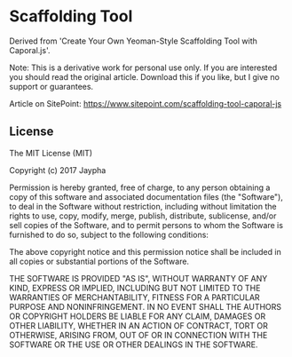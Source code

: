 # Scaffolding Tool

Derived from 'Create Your Own Yeoman-Style Scaffolding Tool with Caporal.js'.

Note: This is a derivative work for personal use only. If you are interested
you should read the original article. Download this if you like, but I give
no support or guarantees.

Article on SitePoint: https://www.sitepoint.com/scaffolding-tool-caporal-js

## License

The MIT License (MIT)

Copyright (c) 2017 Jaypha

Permission is hereby granted, free of charge, to any person obtaining a copy of this software and associated documentation files (the "Software"), to deal in the Software without restriction, including without limitation the rights to use, copy, modify, merge, publish, distribute, sublicense, and/or sell copies of the Software, and to permit persons to whom the Software is furnished to do so, subject to the following conditions:

The above copyright notice and this permission notice shall be included in all copies or substantial portions of the Software.

THE SOFTWARE IS PROVIDED "AS IS", WITHOUT WARRANTY OF ANY KIND, EXPRESS OR IMPLIED, INCLUDING BUT NOT LIMITED TO THE WARRANTIES OF MERCHANTABILITY, FITNESS FOR A PARTICULAR PURPOSE AND NONINFRINGEMENT. IN NO EVENT SHALL THE AUTHORS OR COPYRIGHT HOLDERS BE LIABLE FOR ANY CLAIM, DAMAGES OR OTHER LIABILITY, WHETHER IN AN ACTION OF CONTRACT, TORT OR OTHERWISE, ARISING FROM, OUT OF OR IN CONNECTION WITH THE SOFTWARE OR THE USE OR OTHER DEALINGS IN THE SOFTWARE.
